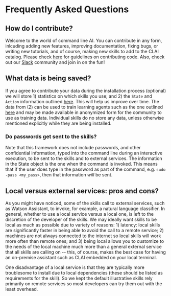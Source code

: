 # Frequently Asked Questions

## How do I contribute?

Welcome to the world of command line AI. You can contribute in any form, inlcuding adding new features, improving documentation, fixing bugs, or writing new tutorials, and of course, making new skills to add to the CLAI catalog. Please check [here](../CONTRIBUTING.md) for guidelines on contributing code. Also, check out our [Slack](http://ibm.biz/clai-slack) community and join in on the fun!

## What data is being saved?

If you agree to contribute your data during the installation process (optional) we will store 1) statistics on which skills you use; and 2) the `State` and `Action` information outlined [here](../clai/server/plugins/). This will help us improve over time. The data from (2) can be used to train learning agents such as the one outlined [here](../clai/server/orchestration/patterns/rltk_bandit_orchestrator/) and may be made available in anonymized form for the community to use as training data. Individual skills do no store any data, unless otherwise mentioned explicitly while they are being installed.

### Do passwords get sent to the skills? 

Note that this framework does not include passwords, and other confidential information, typed into the command line during an interactive execution, to be sent to the skills and to external services. The information in the State object is the one when the command is invoked. This means that if the user does type in the password as part of the command, e.g. `sudo -pass <my_pass>`, then that information *will* be sent.

## Local versus external services: pros and cons?

As you might have noticed, some of the skills call to external services, such as Watson Assistant, to invoke, for example, a natural language classifier. In general, whether to use a local service versus a local one, is left to the discretion of the developer of the skills. We may ideally want skills to be local as much as possible due to variety of reasons: 1) latency: local skills are significantly faster in being able to avoid the call to a remote service; 2) machines are not always connected to the internet so local skills will work more often than remote ones; and 3) being local allows you to customize to the needs of the local machine much more than a general external service that all skills are calling on -- this, of course, makes the best case for having an on-premise assistant such as CLAI embedded on your local terminal. 

One disadvantage of a local service is that they are typically more troublesome to install due to local dependencies (these should be listed as requirements for the skill). So we kept the default illustrative skills rely primarily on remote services so most developers can try them out with the least overhead.
